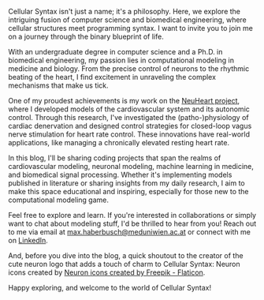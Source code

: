 Cellular Syntax isn't just a name; it's a philosophy. Here, we explore the intriguing fusion of computer science and biomedical engineering, where cellular structures meet programming syntax. I want to invite you to join me on a journey through the binary blueprint of life.

With an undergraduate degree in computer science and a Ph.D. in biomedical engineering, my passion lies in computational modeling in medicine and biology. From the precise control of neurons to the rhythmic beating of the heart, I find excitement in unraveling the complex mechanisms that make us tick.

One of my proudest achievements is my work on the <a href="http://www.neuhearth2020.eu/">NeuHeart project</a>, where I developed models of the cardiovascular system and its autonomic control. Through this research, I've investigated the (patho-)physiology of cardiac denervation and designed control strategies for closed-loop vagus nerve stimulation for heart rate control. These innovations have real-world applications, like managing a chronically elevated resting heart rate.

In this blog, I'll be sharing coding projects that span the realms of cardiovascular modeling, neuronal modeling, machine learning in medicine, and biomedical signal processing. Whether it's implementing models published in literature or sharing insights from my daily research, I aim to make this space educational and inspiring, especially for those new to the computational modeling game.

Feel free to explore and learn. If you're interested in collaborations or simply want to chat about modeling stuff, I'd be thrilled to hear from you! Reach out to me via email at max.haberbusch@meduniwien.ac.at or connect with me on <a href="https://www.linkedin.com/in/max-haberbusch-505625142/">LinkedIn</a>.

And, before you dive into the blog, a quick shoutout to the creator of the cute neuron logo that adds a touch of charm to Cellular Syntax: Neuron icons created by <a href="https://www.flaticon.com/free-icons/neuron" title="neuron icons">Neuron icons created by Freepik - Flaticon</a>.

Happy exploring, and welcome to the world of Cellular Syntax!

